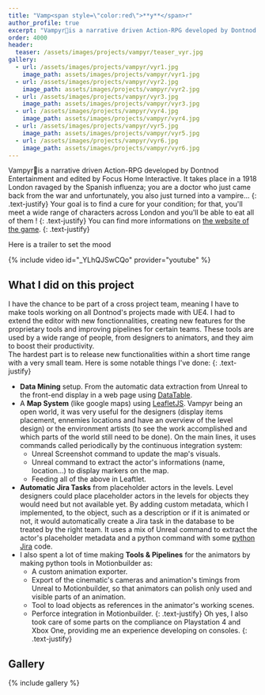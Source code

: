 ```yaml
---
title: "Vamp<span style=\"color:red\">**y**</span>r"
author_profile: true
excerpt: "Vampyr🧛is a narrative driven Action-RPG developed by Dontnod Entertainment."
order: 4000
header:
  teaser: /assets/images/projects/vampyr/teaser_vyr.jpg
gallery:
  - url: /assets/images/projects/vampyr/vyr1.jpg
    image_path: assets/images/projects/vampyr/vyr1.jpg
  - url: /assets/images/projects/vampyr/vyr2.jpg
    image_path: assets/images/projects/vampyr/vyr2.jpg
  - url: /assets/images/projects/vampyr/vyr3.jpg
    image_path: assets/images/projects/vampyr/vyr3.jpg
  - url: /assets/images/projects/vampyr/vyr4.jpg
    image_path: assets/images/projects/vampyr/vyr4.jpg
  - url: /assets/images/projects/vampyr/vyr5.jpg
    image_path: assets/images/projects/vampyr/vyr5.jpg
  - url: /assets/images/projects/vampyr/vyr6.jpg
    image_path: assets/images/projects/vampyr/vyr6.jpg
---
```


Vampyr🧛is a narrative driven Action-RPG developed by Dontnod Entertainment and edited by Focus Home Interactive. It takes place in a 1918 London ravaged by the Spanish influenza; you are a doctor who just came back from the war and unfortunately, you also just turned into a vampire...
{: .text-justify}
Your goal is to find a cure for your condition; for that, you'll meet a wide range of characters across London and you'll be able to eat all of them !
{: .text-justify}
You can find more informations on [the website of the game](http://www.vampyr-game.com/).
{: .text-justify}

Here is a trailer to set the mood

{% include video id="_YLhQJSwCQo" provider="youtube" %}

## What I did on this project

I have the chance to be part of a cross project team, meaning I have to make tools working on all Dontnod's projects made with UE4. I had to extend the editor with new fonctionnalities, creating new features for the proprietary tools and improving pipelines for certain teams. 
These tools are used by a wide range of people, from designers to animators, and they aim to boost their productivity.  
The hardest part is to release new functionalities within a short time range with a very small team.
Here is some notable things I've done:
{: .text-justify}
* **Data Mining** setup. From the automatic data extraction from Unreal to the front-end display in a web page using [DataTable](https://datatables.net/).
* A **Map System** (like google maps) using [LeafletJS](http://leafletjs.com/). Vampyr being an open world, it was very useful for the designers (display items placement, ennemies locations and have an overview of the level design) or the environment artists (to see the work accomplished and which parts of the world still need to be done). On the main lines, it uses commands called periodically by the continuous integration system:
  * Unreal Screenshot command to update the map's visuals.
  * Unreal command to extract the actor's informations (name, location...) to display markers on the map.
  * Feeding all of the above in Leaftlet.
* **Automatic Jira Tasks** from placeholder actors in the levels. Level designers could place placeholder actors in the levels for objects they would need but not available yet. By adding custom metadata, which I implemented, to the object, such as a description or if it is animated or not, it would automatically create a Jira task in the database to be treated by the right team. It uses a mix of Unreal command to extract the actor's placeholder metadata and a python command with some [python Jira](https://jira.readthedocs.io/en/master/) code.
* I also spent a lot of time making **Tools & Pipelines** for the animators by making python tools in Motionbuilder as:
  * A custom animation exporter.
  * Export of the cinematic's cameras and animation's timings from Unreal to Motionbuilder, so that animators can polish only used and visible parts of an animation.  
  * Tool to load objects as references in the animator's working scenes.
  * Perforce integration in Motionbuilder.
{: .text-justify}
Oh yes, I also took care of some parts on the compliance on Playstation 4 and Xbox One, providing me an experience developing on consoles.
{: .text-justify}
## Gallery
{% include gallery %}
